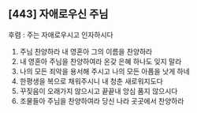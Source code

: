 ## [443] 자애로우신 주님

후렴 : 주는 자애로우시고 인자하시다
1) 주님 찬양하라 내 영혼아 그의 이름을 찬양하라
2) 내 영혼아 주님을 찬양하여라 온갖 은혜 하나도 잊지 말라
3) 나의 모든 죄악을 용서해 주시고 나의 모든 아픔을 낫게 하네
4) 한평생을 복으로 채워주시니 내 청춘 새로워지도다
5) 꾸짖음이 오래가지 않으시고 끝끝내 앙심 품지 않으시다
6) 조물들아 주님을 찬양하여라 당신 나라 곳곳에서 찬양하라
